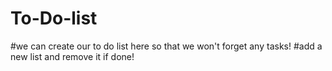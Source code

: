 # To-Do-list
#we can create our to do list here so that we won't forget any tasks!
#add a new list and remove it if done!
